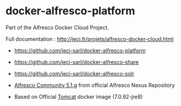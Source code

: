 # docker-alfresco-platform

Part of the Alfresco Docker Cloud Project.

Full documentation : <http://jeci.fr/projets/alfresco-docker-cloud.html>

* <https://github.com/jeci-sarl/docker-alfresco-platform>
* <https://github.com/jeci-sarl/docker-alfresco-share>
* <https://github.com/jeci-sarl/docker-alfresco-solr>


* [Alfresco Community 5.1.g](https://community.alfresco.com/docs/DOC-6297-alfresco-community-edition-201605-ga-release-notes) from official Alfresco Nexus Repository
* Based on Official [Tomcat](https://hub.docker.com/_/tomcat/) docker image (7.0.92-jre8)
